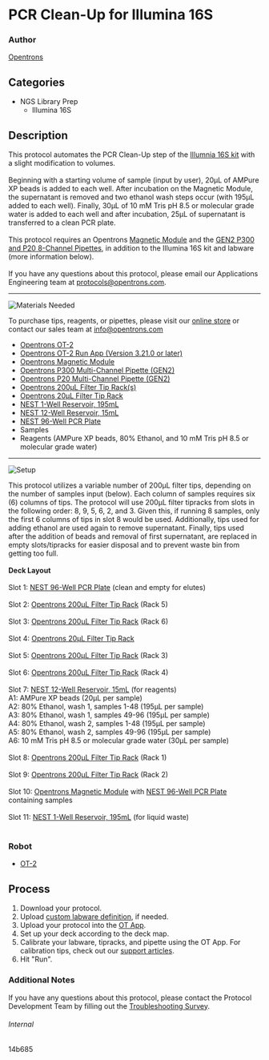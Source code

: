 # PCR Clean-Up for Illumina 16S

### Author
[Opentrons](https://opentrons.com/)



## Categories
* NGS Library Prep
	* Illumina 16S


## Description
This protocol automates the PCR Clean-Up step of the [Illumnia 16S kit](https://support.illumina.com/downloads/16s_metagenomic_sequencing_library_preparation.html) with a slight modification to volumes.</br>
</br>
Beginning with a starting volume of sample (input by user), 20µL of AMPure XP beads is added to each well. After incubation on the Magnetic Module, the supernatant is removed and two ethanol wash steps occur (with 195µL added to each well). Finally, 30µL of 10 mM Tris pH 8.5 or molecular grade water is added to each well and after incubation, 25µL of supernatant is transferred to a clean PCR plate.</br>
</br>
This protocol requires an Opentrons [Magnetic Module](https://shop.opentrons.com/collections/hardware-modules/products/magdeck) and the [GEN2 P300 and P20 8-Channel Pipettes](https://shop.opentrons.com/collections/ot-2-pipettes/products/8-channel-electronic-pipette), in addition to the Illumina 16S kit and labware (more information below).
</br>
</br>
If you have any questions about this protocol, please email our Applications Engineering team at [protocols@opentrons.com](mailto:protocols@opentrons.com).

---
![Materials Needed](https://s3.amazonaws.com/opentrons-protocol-library-website/custom-README-images/001-General+Headings/materials.png)

To purchase tips, reagents, or pipettes, please visit our [online store](https://shop.opentrons.com/) or contact our sales team at [info@opentrons.com](mailto:info@opentrons.com)

* [Opentrons OT-2](https://shop.opentrons.com/collections/ot-2-robot/products/ot-2)
* [Opentrons OT-2 Run App (Version 3.21.0 or later)](https://opentrons.com/ot-app/)
* [Opentrons Magnetic Module](https://shop.opentrons.com/collections/hardware-modules/products/magdeck)
* [Opentrons P300 Multi-Channel Pipette (GEN2)](https://shop.opentrons.com/collections/ot-2-robot/products/8-channel-electronic-pipette)
* [Opentrons P20 Multi-Channel Pipette (GEN2)](https://shop.opentrons.com/collections/ot-2-robot/products/8-channel-electronic-pipette)
* [Opentrons 200µL Filter Tip Rack(s)](https://shop.opentrons.com/collections/opentrons-tips)
* [Opentrons 20µL Filter Tip Rack](https://shop.opentrons.com/collections/opentrons-tips)
* [NEST 1-Well Reservoir, 195mL](https://shop.opentrons.com/collections/verified-labware/products/nest-1-well-reservoir-195-ml)
* [NEST 12-Well Reservoir, 15mL](https://shop.opentrons.com/collections/verified-labware/products/nest-12-well-reservoir-15-ml)
* [NEST 96-Well PCR Plate](https://shop.opentrons.com/collections/verified-labware/products/nest-0-1-ml-96-well-pcr-plate-full-skirt)
* Samples
* Reagents (AMPure XP beads, 80% Ethanol, and 10 mM Tris pH 8.5 or molecular grade water)

---
![Setup](https://s3.amazonaws.com/opentrons-protocol-library-website/custom-README-images/001-General+Headings/Setup.png)

This protocol utilizes a variable number of 200µL filter tips, depending on the number of samples input (below). Each column of samples requires six (6) columns of tips. The protocol will use 200µL filter tipracks from slots in the following order: 8, 9, 5, 6, 2, and 3. Given this, if running 8 samples, only the first 6 columns of tips in slot 8 would be used. Additionally, tips used for adding ethanol are used again to remove supernatant. Finally, tips used after the addition of beads and removal of first supernatant, are replaced in empty slots/tipracks for easier disposal and to prevent waste bin from getting too full.</br>
</br>
**Deck Layout**</br>
</br>
Slot 1: [NEST 96-Well PCR Plate](https://shop.opentrons.com/collections/verified-labware/products/nest-0-1-ml-96-well-pcr-plate-full-skirt) (clean and empty for elutes)</br>
</br>
Slot 2: [Opentrons 200µL Filter Tip Rack](https://shop.opentrons.com/collections/opentrons-tips) (Rack 5)</br>
</br>
Slot 3: [Opentrons 200µL Filter Tip Rack](https://shop.opentrons.com/collections/opentrons-tips) (Rack 6)</br>
</br>
Slot 4: [Opentrons 20µL Filter Tip Rack](https://shop.opentrons.com/collections/opentrons-tips)</br>
</br>
Slot 5: [Opentrons 200µL Filter Tip Rack](https://shop.opentrons.com/collections/opentrons-tips) (Rack 3)</br>
</br>
Slot 6: [Opentrons 200µL Filter Tip Rack](https://shop.opentrons.com/collections/opentrons-tips) (Rack 4)</br>
</br>
Slot 7: [NEST 12-Well Reservoir, 15mL](https://shop.opentrons.com/collections/verified-labware/products/nest-12-well-reservoir-15-ml) (for reagents)</br>
A1: AMPure XP beads (20µL per sample)</br>
A2: 80% Ethanol, wash 1, samples 1-48 (195µL per sample)</br>
A3: 80% Ethanol, wash 1, samples 49-96 (195µL per sample)</br>
A4: 80% Ethanol, wash 2, samples 1-48 (195µL per sample)</br>
A5: 80% Ethanol, wash 2, samples 49-96 (195µL per sample)</br>
A6: 10 mM Tris pH 8.5 or molecular grade water (30µL per sample)</br>
</br>
Slot 8: [Opentrons 200µL Filter Tip Rack](https://shop.opentrons.com/collections/opentrons-tips) (Rack 1)</br>
</br>
Slot 9: [Opentrons 200µL Filter Tip Rack](https://shop.opentrons.com/collections/opentrons-tips) (Rack 2)</br>
</br>
Slot 10: [Opentrons Magnetic Module](https://shop.opentrons.com/collections/hardware-modules/products/magdeck) with [NEST 96-Well PCR Plate](https://shop.opentrons.com/collections/verified-labware/products/nest-0-1-ml-96-well-pcr-plate-full-skirt) containing samples</br>
</br>
Slot 11: [NEST 1-Well Reservoir, 195mL](https://shop.opentrons.com/collections/verified-labware/products/nest-1-well-reservoir-195-ml) (for liquid waste)</br>
</br>


### Robot
* [OT-2](https://opentrons.com/ot-2)

## Process

1. Download your protocol.
2. Upload [custom labware definition](https://support.opentrons.com/en/articles/3136506-using-labware-in-your-protocols), if needed.
3. Upload your protocol into the [OT App](https://opentrons.com/ot-app).
4. Set up your deck according to the deck map.
5. Calibrate your labware, tipracks, and pipette using the OT App. For calibration tips, check out our [support articles](https://support.opentrons.com/en/collections/1559720-guide-for-getting-started-with-the-ot-2).
6. Hit "Run".

### Additional Notes
If you have any questions about this protocol, please contact the Protocol Development Team by filling out the [Troubleshooting Survey](https://protocol-troubleshooting.paperform.co/).

###### Internal
14b685
